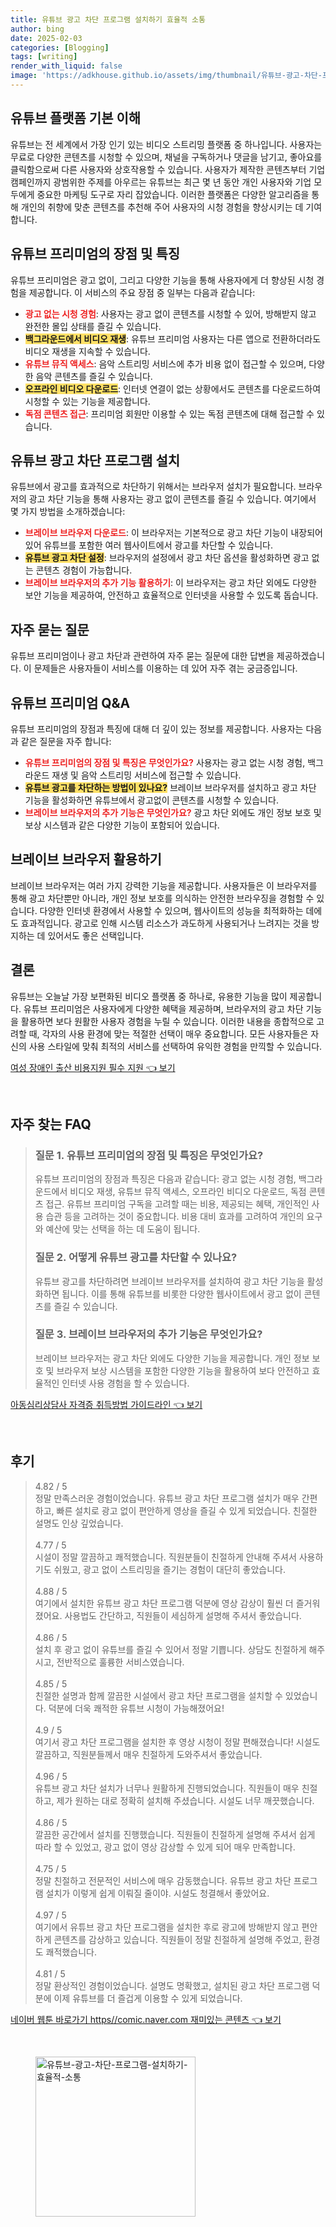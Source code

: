 ```yaml
---
title: 유튜브 광고 차단 프로그램 설치하기 효율적 소통
author: bing
date: 2025-02-03
categories: [Blogging]
tags: [writing]
render_with_liquid: false
image: 'https://adkhouse.github.io/assets/img/thumbnail/유튜브-광고-차단-프로그램-설치하기-효율적-소통.webp'
---
```



<h2 id='유튜브 플랫폼 기본 이해'>유튜브 플랫폼 기본 이해</h2>

<p>유튜브는 전 세계에서 가장 인기 있는 비디오 스트리밍 플랫폼 중 하나입니다. 사용자는 무료로 다양한 콘텐츠를 시청할 수 있으며, 채널을 구독하거나 댓글을 남기고, 좋아요를 클릭함으로써 다른 사용자와 상호작용할 수 있습니다. 사용자가 제작한 콘텐츠부터 기업 캠페인까지 광범위한 주제를 아우르는 유튜브는 최근 몇 년 동안 개인 사용자와 기업 모두에게 중요한 마케팅 도구로 자리 잡았습니다. 이러한 플랫폼은 다양한 알고리즘을 통해 개인의 취향에 맞춘 콘텐츠를 추천해 주어 사용자의 시청 경험을 향상시키는 데 기여합니다.</p>

<h2 id='유튜브 프리미엄의 장점 및 특징'>유튜브 프리미엄의 장점 및 특징</h2>

<p>유튜브 프리미엄은 광고 없이, 그리고 다양한 기능을 통해 사용자에게 더 향상된 시청 경험을 제공합니다. 이 서비스의 주요 장점 중 일부는 다음과 같습니다:</p>

<ul>
    <li><b><span style="color: #ee2323;">광고 없는 시청 경험</span></b>: 사용자는 광고 없이 콘텐츠를 시청할 수 있어, 방해받지 않고 완전한 몰입 상태를 즐길 수 있습니다.</li>
    <li><b><span style="background-color: #ffe066;">백그라운드에서 비디오 재생</span></b>: 유튜브 프리미엄 사용자는 다른 앱으로 전환하더라도 비디오 재생을 지속할 수 있습니다.</li>
    <li><b><span style="color: #ee2323;">유튜브 뮤직 액세스</span></b>: 음악 스트리밍 서비스에 추가 비용 없이 접근할 수 있으며, 다양한 음악 콘텐츠를 즐길 수 있습니다.</li>
    <li><b><span style="background-color: #ffe066;">오프라인 비디오 다운로드</span></b>: 인터넷 연결이 없는 상황에서도 콘텐츠를 다운로드하여 시청할 수 있는 기능을 제공합니다.</li>
    <li><b><span style="color: #ee2323;">독점 콘텐츠 접근</span></b>: 프리미엄 회원만 이용할 수 있는 독점 콘텐츠에 대해 접근할 수 있습니다.</li>
</ul>

<h2 id='유튜브 광고 차단 프로그램 설치'>유튜브 광고 차단 프로그램 설치</h2>

<p>유튜브에서 광고를 효과적으로 차단하기 위해서는 브라우저 설치가 필요합니다. 브라우저의 광고 차단 기능을 통해 사용자는 광고 없이 콘텐츠를 즐길 수 있습니다. 여기에서 몇 가지 방법을 소개하겠습니다:</p>

<ul>
    <li><b><span style="color: #ee2323;">브레이브 브라우저 다운로드</span></b>: 이 브라우저는 기본적으로 광고 차단 기능이 내장되어 있어 유튜브를 포함한 여러 웹사이트에서 광고를 차단할 수 있습니다.</li>
    <li><b><span style="background-color: #ffe066;">유튜브 광고 차단 설정</span></b>: 브라우저의 설정에서 광고 차단 옵션을 활성화하면 광고 없는 콘텐츠 경험이 가능합니다.</li>
    <li><b><span style="color: #ee2323;">브레이브 브라우저의 추가 기능 활용하기</span></b>: 이 브라우저는 광고 차단 외에도 다양한 보안 기능을 제공하여, 안전하고 효율적으로 인터넷을 사용할 수 있도록 돕습니다.</li>
</ul>

<h2 id='자주 묻는 질문'>자주 묻는 질문</h2>

<p>유튜브 프리미엄이나 광고 차단과 관련하여 자주 묻는 질문에 대한 답변을 제공하겠습니다. 이 문제들은 사용자들이 서비스를 이용하는 데 있어 자주 겪는 궁금증입니다.</p>

<h2 id='유튜브 프리미엄 Q&A'>유튜브 프리미엄 Q&A</h2>

<p>유튜브 프리미엄의 장점과 특징에 대해 더 깊이 있는 정보를 제공합니다. 사용자는 다음과 같은 질문을 자주 합니다:</p>

<ul>
    <li><b><span style="color: #ee2323;">유튜브 프리미엄의 장점 및 특징은 무엇인가요?</span></b> 사용자는 광고 없는 시청 경험, 백그라운드 재생 및 음악 스트리밍 서비스에 접근할 수 있습니다.</li>
    <li><b><span style="background-color: #ffe066;">유튜브 광고를 차단하는 방법이 있나요?</span></b> 브레이브 브라우저를 설치하고 광고 차단 기능을 활성화하면 유튜브에서 광고없이 콘텐츠를 시청할 수 있습니다.</li>
    <li><b><span style="color: #ee2323;">브레이브 브라우저의 추가 기능은 무엇인가요?</span></b> 광고 차단 외에도 개인 정보 보호 및 보상 시스템과 같은 다양한 기능이 포함되어 있습니다.</li>
</ul>

<h2 id='브레이브 브라우저 활용하기'>브레이브 브라우저 활용하기</h2>

<p>브레이브 브라우저는 여러 가지 강력한 기능을 제공합니다. 사용자들은 이 브라우저를 통해 광고 차단뿐만 아니라, 개인 정보 보호를 의식하는 안전한 브라우징을 경험할 수 있습니다. 다양한 인터넷 환경에서 사용할 수 있으며, 웹사이트의 성능을 최적화하는 데에도 효과적입니다. 광고로 인해 시스템 리소스가 과도하게 사용되거나 느려지는 것을 방지하는 데 있어서도 좋은 선택입니다.</p>

<h2 id='결론'>결론</h2>

<p>유튜브는 오늘날 가장 보편화된 비디오 플랫폼 중 하나로, 유용한 기능을 많이 제공합니다. 유튜브 프리미엄은 사용자에게 다양한 혜택을 제공하며, 브라우저의 광고 차단 기능을 활용하면 보다 원활한 사용자 경험을 누릴 수 있습니다. 이러한 내용을 종합적으로 고려할 때, 각자의 사용 환경에 맞는 적절한 선택이 매우 중요합니다. 모든 사용자들은 자신의 사용 스타일에 맞춰 최적의 서비스를 선택하여 유익한 경험을 만끽할 수 있습니다.</p>


<p><a class="click-button" title="여성 장애인 출산 비용지원 필수 지원" href="https://adkhouse.github.io/posts/%EC%97%AC%EC%84%B1-%EC%9E%A5%EC%95%A0%EC%9D%B8-%EC%B6%9C%EC%82%B0-%EB%B9%84%EC%9A%A9%EC%A7%80%EC%9B%90-%ED%95%84%EC%88%98-%EC%A7%80%EC%9B%90/" rel="dofollow">여성 장애인 출산 비용지원 필수 지원 👈 보기</a></p><br>
<h2 id='자주_찾는_FAQ'>자주 찾는 FAQ</h2>
<div itemscope="" itemtype="https://schema.org/FAQPage"> 
<blockquote> 
<div itemscope="" itemprop="mainEntity" itemtype="https://schema.org/Question"> 
<h3 itemprop="name">질문 1. 유튜브 프리미엄의 장점 및 특징은 무엇인가요?</h3> 
<div itemscope="" itemprop="acceptedAnswer" itemtype="https://schema.org/Answer"> 
<span itemprop="text"> 
<p>유튜브 프리미엄의 장점과 특징은 다음과 같습니다: 광고 없는 시청 경험, 백그라운드에서 비디오 재생, 유튜브 뮤직 액세스, 오프라인 비디오 다운로드, 독점 콘텐츠 접근. 유튜브 프리미엄 구독을 고려할 때는 비용, 제공되는 혜택, 개인적인 사용 습관 등을 고려하는 것이 중요합니다. 비용 대비 효과를 고려하여 개인의 요구와 예산에 맞는 선택을 하는 데 도움이 됩니다.</p> 
</span> 
</div> 
</div> 
<div itemscope="" itemprop="mainEntity" itemtype="https://schema.org/Question"> 
<h3 itemprop="name">질문 2. 어떻게 유튜브 광고를 차단할 수 있나요?</h3> 
<div itemscope="" itemprop="acceptedAnswer" itemtype="https://schema.org/Answer"> 
<span itemprop="text"> 
<p>유튜브 광고를 차단하려면 브레이브 브라우저를 설치하여 광고 차단 기능을 활성화하면 됩니다. 이를 통해 유튜브를 비롯한 다양한 웹사이트에서 광고 없이 콘텐츠를 즐길 수 있습니다.</p> 
</span> 
</div> 
</div> 
<div itemscope="" itemprop="mainEntity" itemtype="https://schema.org/Question"> 
<h3 itemprop="name">질문 3. 브레이브 브라우저의 추가 기능은 무엇인가요?</h3> 
<div itemscope="" itemprop="acceptedAnswer" itemtype="https://schema.org/Answer"> 
<span itemprop="text"> 
<p>브레이브 브라우저는 광고 차단 외에도 다양한 기능을 제공합니다. 개인 정보 보호 및 브라우저 보상 시스템을 포함한 다양한 기능을 활용하여 보다 안전하고 효율적인 인터넷 사용 경험을 할 수 있습니다.</p> 
</span> 
</div> 
</div> 
</blockquote> 
</div>
<p><a class="click-button" title="아동심리상담사 자격증 취득방법 가이드라인" href="https://adkhouse.github.io/posts/%EC%95%84%EB%8F%99%EC%8B%AC%EB%A6%AC%EC%83%81%EB%8B%B4%EC%82%AC-%EC%9E%90%EA%B2%A9%EC%A6%9D-%EC%B7%A8%EB%93%9D%EB%B0%A9%EB%B2%95-%EA%B0%80%EC%9D%B4%EB%93%9C%EB%9D%BC%EC%9D%B8/" rel="dofollow">아동심리상담사 자격증 취득방법 가이드라인 👈 보기</a></p><br>
<h2 id='후기'>후기</h2>
<div itemscope itemtype="https://schema.org/Product">
  <blockquote>
  <div itemprop="review" itemscope itemtype="https://schema.org/Review">
      <div itemprop="reviewRating" itemscope itemtype="https://schema.org/Rating"> <span itemprop="ratingValue">4.82</span> / <span itemprop="bestRating">5</span> </div>
      <span itemprop="reviewBody">정말 만족스러운 경험이었습니다. 유튜브 광고 차단 프로그램 설치가 매우 간편하고, 빠른 설치로 광고 없이 편안하게 영상을 즐길 수 있게 되었습니다. 친절한 설명도 인상 깊었습니다.</span>
  </div>
  <br>
  <div itemprop="review" itemscope itemtype="https://schema.org/Review">
      <div itemprop="reviewRating" itemscope itemtype="https://schema.org/Rating"> <span itemprop="ratingValue">4.77</span> / <span itemprop="bestRating">5</span> </div>
      <span itemprop="reviewBody">시설이 정말 깔끔하고 쾌적했습니다. 직원분들이 친절하게 안내해 주셔서 사용하기도 쉬웠고, 광고 없이 스트리밍을 즐기는 경험이 대단히 좋았습니다.</span>
  </div>
  <br>
  <div itemprop="review" itemscope itemtype="https://schema.org/Review">
      <div itemprop="reviewRating" itemscope itemtype="https://schema.org/Rating"> <span itemprop="ratingValue">4.88</span> / <span itemprop="bestRating">5</span> </div>
      <span itemprop="reviewBody">여기에서 설치한 유튜브 광고 차단 프로그램 덕분에 영상 감상이 훨씬 더 즐거워졌어요. 사용법도 간단하고, 직원들이 세심하게 설명해 주셔서 좋았습니다.</span>
  </div>
  <br>
  <div itemprop="review" itemscope itemtype="https://schema.org/Review">
      <div itemprop="reviewRating" itemscope itemtype="https://schema.org/Rating"> <span itemprop="ratingValue">4.86</span> / <span itemprop="bestRating">5</span> </div>
      <span itemprop="reviewBody">설치 후 광고 없이 유튜브를 즐길 수 있어서 정말 기쁩니다. 상담도 친절하게 해주시고, 전반적으로 훌륭한 서비스였습니다.</span>
  </div>
  <br>
  <div itemprop="review" itemscope itemtype="https://schema.org/Review">
      <div itemprop="reviewRating" itemscope itemtype="https://schema.org/Rating"> <span itemprop="ratingValue">4.85</span> / <span itemprop="bestRating">5</span> </div>
      <span itemprop="reviewBody">친절한 설명과 함께 깔끔한 시설에서 광고 차단 프로그램을 설치할 수 있었습니다. 덕분에 더욱 쾌적한 유튜브 시청이 가능해졌어요!</span>
  </div>
  <br>
  <div itemprop="review" itemscope itemtype="https://schema.org/Review">
      <div itemprop="reviewRating" itemscope itemtype="https://schema.org/Rating"> <span itemprop="ratingValue">4.9</span> / <span itemprop="bestRating">5</span> </div>
      <span itemprop="reviewBody">여기서 광고 차단 프로그램을 설치한 후 영상 시청이 정말 편해졌습니다! 시설도 깔끔하고, 직원분들께서 매우 친절하게 도와주셔서 좋았습니다.</span>
  </div>
  <br>
  <div itemprop="review" itemscope itemtype="https://schema.org/Review">
      <div itemprop="reviewRating" itemscope itemtype="https://schema.org/Rating"> <span itemprop="ratingValue">4.96</span> / <span itemprop="bestRating">5</span> </div>
      <span itemprop="reviewBody">유튜브 광고 차단 설치가 너무나 원활하게 진행되었습니다. 직원들이 매우 친절하고, 제가 원하는 대로 정확히 설치해 주셨습니다. 시설도 너무 깨끗했습니다.</span>
  </div>
  <br>
  <div itemprop="review" itemscope itemtype="https://schema.org/Review">
      <div itemprop="reviewRating" itemscope itemtype="https://schema.org/Rating"> <span itemprop="ratingValue">4.86</span> / <span itemprop="bestRating">5</span> </div>
      <span itemprop="reviewBody">깔끔한 공간에서 설치를 진행했습니다. 직원들이 친절하게 설명해 주셔서 쉽게 따라 할 수 있었고, 광고 없이 영상 감상할 수 있게 되어 매우 만족합니다.</span>
  </div>
  <br>
  <div itemprop="review" itemscope itemtype="https://schema.org/Review">
      <div itemprop="reviewRating" itemscope itemtype="https://schema.org/Rating"> <span itemprop="ratingValue">4.75</span> / <span itemprop="bestRating">5</span> </div>
      <span itemprop="reviewBody">정말 친절하고 전문적인 서비스에 매우 감동했습니다. 유튜브 광고 차단 프로그램 설치가 이렇게 쉽게 이뤄질 줄이야. 시설도 청결해서 좋았어요.</span>
  </div>
  <br>
  <div itemprop="review" itemscope itemtype="https://schema.org/Review">
      <div itemprop="reviewRating" itemscope itemtype="https://schema.org/Rating"> <span itemprop="ratingValue">4.97</span> / <span itemprop="bestRating">5</span> </div>
      <span itemprop="reviewBody">여기에서 유튜브 광고 차단 프로그램을 설치한 후로 광고에 방해받지 않고 편안하게 콘텐츠를 감상하고 있습니다. 직원들이 정말 친절하게 설명해 주었고, 환경도 쾌적했습니다.</span>
  </div>
  <br>
  <div itemprop="review" itemscope itemtype="https://schema.org/Review">
      <div itemprop="reviewRating" itemscope itemtype="https://schema.org/Rating"> <span itemprop="ratingValue">4.81</span> / <span itemprop="bestRating">5</span> </div>
      <span itemprop="reviewBody">정말 환상적인 경험이었습니다. 설명도 명확했고, 설치된 광고 차단 프로그램 덕분에 이제 유튜브를 더 즐겁게 이용할 수 있게 되었습니다.</span>
  </div>
  </blockquote>
</div>
<p><a class="click-button" title="네이버 웹툰 바로가기 https//comic.naver.com 재미있는 콘텐츠" href="https://adkhouse.github.io/posts/%EB%84%A4%EC%9D%B4%EB%B2%84-%EC%9B%B9%ED%88%B0-%EB%B0%94%EB%A1%9C%EA%B0%80%EA%B8%B0-httpscomic.naver.com-%EC%9E%AC%EB%AF%B8%EC%9E%88%EB%8A%94-%EC%BD%98%ED%85%90%EC%B8%A0/" rel="dofollow">네이버 웹툰 바로가기 https//comic.naver.com 재미있는 콘텐츠 👈 보기</a></p><br>
<figure class="image"><img src="https://adkhouse.github.io/assets/img/thumbnail/유튜브-광고-차단-프로그램-설치하기-효율적-소통.webp" alt="유튜브-광고-차단-프로그램-설치하기-효율적-소통" width="256" height="256"></figure>